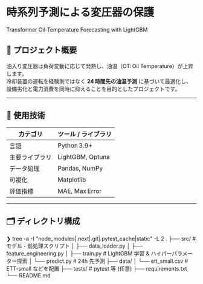 # 時系列予測による変圧器の保護  
Transformer Oil‑Temperature Forecasting with LightGBM

## 📖 プロジェクト概要
油入り変圧器は負荷変動に応じて発熱し、油温（OT: Oil Temperature）が上昇します。  
冷却装置の運転を経験則ではなく **24 時間先の油温予測** に基づいて最適化し、  
設備劣化と電力消費を同時に抑えることを目的としたプロジェクトです。

---

## 🔧 使用技術
| カテゴリ | ツール / ライブラリ |
|----------|-------------------|
| 言語      | Python 3.9+        |
| 主要ライブラリ | LightGBM, Optuna |
| データ処理 | Pandas, NumPy     |
| 可視化    | Matplotlib        |
| 評価指標  | MAE, Max Error     |

---

## 🗂️ ディレクトリ構成
❯ tree -a -I "node_modules|.next|.git|.pytest_cache|static" -L 2
.
├── src/ # モデル・前処理スクリプト
│ ├── data_loader.py
│ ├── feature_engineering.py
│ ├── train.py # LightGBM 学習 & ハイパーパラメーター探索
│ └── predict.py # 24h 先予測
├── data/
│ └── ett_small.csv # ETT-small などを配置
├── tests/ # pytest 等 (任意)
├── requirements.txt
└── README.md
